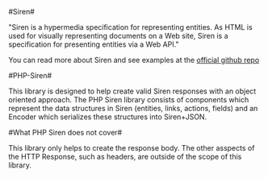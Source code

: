 #Siren#

"Siren is a hypermedia specification for representing entities. 
As HTML is used for visually representing documents on a Web site,
Siren is a specification for presenting entities via a Web API." 

You can read more about Siren and see examples at the [official github repo](https://github.com/kevinswiber/siren)

#PHP-Siren#

This library is designed to help create valid Siren responses with an object
oriented approach. The PHP Siren library consists of components which represent
the data structures in Siren (entities, links, actions, fields) and an Encoder which serializes
these structures into Siren+JSON. 

#What PHP Siren does not cover#

This library only helps to create the response body. The other asspects of
the HTTP Response, such as headers, are outside of the scope of this library.
